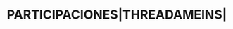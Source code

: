 ---
layout: asset
title: PARTICIPACIONES|THREADAMEINS|                               
isin: GB00B0WH6Y49
---